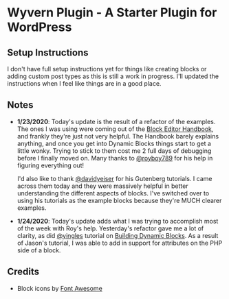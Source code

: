 # Wyvern Plugin - A Starter Plugin for WordPress

## Setup Instructions
I don't have full setup instructions yet for things like creating blocks or adding custom post types as this
is still a work in progress. I'll updated the instructions when I feel like things are in a good place.

## Notes
- **1/23/2020**: Today's update is the result of a refactor of the examples. The ones I was using were coming 
  out of the [Block Editor Handbook](https://developer.wordpress.org/block-editor/tutorials/), and frankly
  they're just not very helpful. The Handbook barely explains anything, and once you get into Dynamic Blocks
  things start to get a little wonky. Trying to stick to them cost me 2 full days of debugging before I 
  finally moved on. Many thanks to [@royboy789](https://github.com/royboy789) for his help in figuring
  everything out!

  I'd also like to thank [@davidyeiser](https://github.com/davidyeiser) for his Gutenberg tutorials. I came
  across them today and they were massively helpful in better understanding the different aspects of blocks.
  I've switched over to using his tutorials as the example blocks because they're MUCH clearer examples.

- **1/24/2020**: Today's update adds what I was trying to accomplish most of the week with Roy's help. Yesterday's
  refactor gave me a lot of clarity, as did [@yingles](https://github.com/yingles) tutorial on [Building
  Dynamic Blocks](https://jasonyingling.me/building-dynamic-blocks-for-the-gutenberg-editor-in-wordpress/). As
  a result of Jason's tutorial, I was able to add in support for attributes on the PHP side of a block.

## Credits
- Block icons by [Font Awesome](https://fontawesome.com)